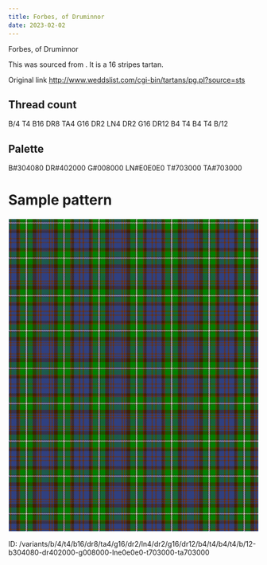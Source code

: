 ```yaml
---
title: Forbes, of Druminnor
date: 2023-02-02
---
```

Forbes, of Druminnor

This was sourced from <no value>.  It is a 16 stripes tartan.

Original link http://www.weddslist.com/cgi-bin/tartans/pg.pl?source=sts

## Thread count
B/4 T4 B16 DR8 TA4 G16 DR2 LN4 DR2 G16 DR12 B4 T4 B4 T4 B/12

## Palette
B#304080 DR#402000 G#008000 LN#E0E0E0 T#703000 TA#703000

# Sample pattern

![Tartan detail](tartan.png "B/4 T4 B16 DR8 TA4 G16 DR2 LN4 DR2 G16 DR12 B4 T4 B4 T4 B/12 tartan")

ID: /variants/b/4/t4/b16/dr8/ta4/g16/dr2/ln4/dr2/g16/dr12/b4/t4/b4/t4/b/12-b304080-dr402000-g008000-lne0e0e0-t703000-ta703000